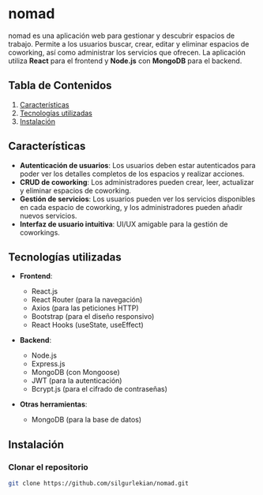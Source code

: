 # **nomad**

nomad es una aplicación web para gestionar y descubrir espacios de trabajo. Permite a los usuarios buscar, crear, editar y eliminar espacios de coworking, así como administrar los servicios que ofrecen. La aplicación utiliza **React** para el frontend y **Node.js** con **MongoDB** para el backend.

## **Tabla de Contenidos**

1. [Características](#características)
2. [Tecnologías utilizadas](#tecnologías-utilizadas)
3. [Instalación](#instalación)

## **Características**

- **Autenticación de usuarios**: Los usuarios deben estar autenticados para poder ver los detalles completos de los espacios y realizar acciones.
- **CRUD de coworking**: Los administradores pueden crear, leer, actualizar y eliminar espacios de coworking.
- **Gestión de servicios**: Los usuarios pueden ver los servicios disponibles en cada espacio de coworking, y los administradores pueden añadir nuevos servicios.
- **Interfaz de usuario intuitiva**: UI/UX amigable para la gestión de coworkings.

## **Tecnologías utilizadas**

- **Frontend**:
  - React.js
  - React Router (para la navegación)
  - Axios (para las peticiones HTTP)
  - Bootstrap (para el diseño responsivo)
  - React Hooks (useState, useEffect)

- **Backend**:
  - Node.js
  - Express.js
  - MongoDB (con Mongoose)
  - JWT (para la autenticación)
  - Bcrypt.js (para el cifrado de contraseñas)

- **Otras herramientas**:
  - MongoDB (para la base de datos)

## **Instalación**

### **Clonar el repositorio**

```bash
git clone https://github.com/silgurlekian/nomad.git
